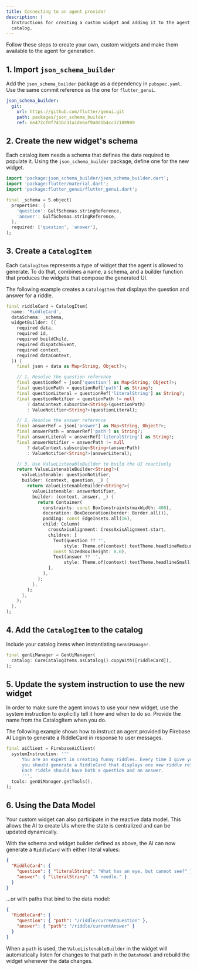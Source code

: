 ```yaml
---
title: Connecting to an agent provider
description: |
  Instructions for creating a custom widget and adding it to the agent's
  catalog.
---
```


Follow these steps to create your own, custom widgets and make them available
to the agent for generation.

## 1. Import `json_schema_builder`

Add the `json_schema_builder` package as a dependency in `pubspec.yaml`. Use the
same commit reference as the one for `flutter_genui`.

```yaml
json_schema_builder:
  git:
    url: https://github.com/flutter/genui.git
    path: packages/json_schema_builder
    ref: 6e472cf0f7416c31a1de6af9a0d1b4cc37188989
```

## 2. Create the new widget's schema

Each catalog item needs a schema that defines the data required to populate it.
Using the `json_schema_builder` package, define one for the new widget.

```dart
import 'package:json_schema_builder/json_schema_builder.dart';
import 'package:flutter/material.dart';
import 'package:flutter_genui/flutter_genui.dart';

final _schema = S.object(
  properties: {
    'question': GulfSchemas.stringReference,
    'answer': GulfSchemas.stringReference,
  },
  required: ['question', 'answer'],
);
```

## 3. Create a `CatalogItem`

Each `CatalogItem` represents a type of widget that the agent is allowed to
generate. To do that, combines a name, a schema, and a builder function that
produces the widgets that compose the generated UI.

The following example creates a `CatalogItem` that displays the question and
answer for a riddle.

```dart
final riddleCard = CatalogItem(
  name: 'RiddleCard',
  dataSchema: _schema,
  widgetBuilder: ({
    required data,
    required id,
    required buildChild,
    required dispatchEvent,
    required context,
    required dataContext,
  }) {
    final json = data as Map<String, Object?>;

    // 1. Resolve the question reference
    final questionRef = json['question'] as Map<String, Object?>;
    final questionPath = questionRef['path'] as String?;
    final questionLiteral = questionRef['literalString'] as String?;
    final questionNotifier = questionPath != null
        ? dataContext.subscribe<String>(questionPath)
        : ValueNotifier<String?>(questionLiteral);

    // 2. Resolve the answer reference
    final answerRef = json['answer'] as Map<String, Object?>;
    final answerPath = answerRef['path'] as String?;
    final answerLiteral = answerRef['literalString'] as String?;
    final answerNotifier = answerPath != null
        ? dataContext.subscribe<String>(answerPath)
        : ValueNotifier<String?>(answerLiteral);

    // 3. Use ValueListenableBuilder to build the UI reactively
    return ValueListenableBuilder<String?>(
      valueListenable: questionNotifier,
      builder: (context, question, _) {
        return ValueListenableBuilder<String?>(
          valueListenable: answerNotifier,
          builder: (context, answer, _) {
            return Container(
              constraints: const BoxConstraints(maxWidth: 400),
              decoration: BoxDecoration(border: Border.all()),
              padding: const EdgeInsets.all(16),
              child: Column(
                crossAxisAlignment: CrossAxisAlignment.start,
                children: [
                  Text(question ?? '',
                      style: Theme.of(context).textTheme.headlineMedium),
                  const SizedBox(height: 8.0),
                  Text(answer ?? '',
                      style: Theme.of(context).textTheme.headlineSmall),
                ],
              ),
            );
          },
        );
      },
    );
  },
);
```

## 4. Add the `CatalogItem` to the catalog

Include your catalog items when instantiating `GenUiManager`.

```dart
final genUiManager = GenUiManager(
  catalog: CoreCatalogItems.asCatalog().copyWith([riddleCard]),
);
```

## 5. Update the system instruction to use the new widget

In order to make sure the agent knows to use your new widget, use the system
instruction to explicitly tell it how and when to do so. Provide the name from
the CatalogItem when you do.

The following example shows how to instruct an agent provided by Firebase AI
Login to generate a RiddleCard in response to user messages.

```dart
final aiClient = FirebaseAiClient(
  systemInstruction: '''
      You are an expert in creating funny riddles. Every time I give you a word,
      you should generate a RiddleCard that displays one new riddle related to that word.
      Each riddle should have both a question and an answer.
      ''',
  tools: genUiManager.getTools(),
);
```

## 6. Using the Data Model

Your custom widget can also participate in the reactive data model. This allows the AI to create UIs where the state is centralized and can be updated dynamically.

With the schema and widget builder defined as above, the AI can now generate a `RiddleCard` with either literal values:
```json
{
  "RiddleCard": {
    "question": { "literalString": "What has an eye, but cannot see?" },
    "answer": { "literalString": "A needle." }
  }
}
```
...or with paths that bind to the data model:
```json
{
  "RiddleCard": {
    "question": { "path": "/riddle/currentQuestion" },
    "answer": { "path": "/riddle/currentAnswer" }
  }
}
```
When a `path` is used, the `ValueListenableBuilder` in the widget will automatically listen for changes to that path in the `DataModel` and rebuild the widget whenever the data changes.